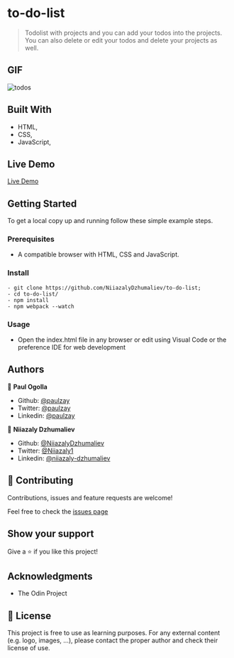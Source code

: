 # to-do-list
> Todolist with projects and you can add your todos into the projects. You can also delete or edit your todos and delete your projects as well.

## GIF
![todos](https://user-images.githubusercontent.com/29974825/96367154-a9492400-1154-11eb-803e-17934c3f0869.gif)

## Built With

- HTML,
- CSS,
- JavaScript,


## Live Demo

[Live Demo](https://raw.githack.com/NiiazalyDzhumaliev/to-do-list/feature-branch/dist/index.html)
## Getting Started

To get a local copy up and running follow these simple example steps.

### Prerequisites

- A compatible browser with HTML, CSS and JavaScript. 

### Install

```
- git clone https://github.com/NiiazalyDzhumaliev/to-do-list;
- cd to-do-list/
- npm install
- npm webpack --watch
```
### Usage

- Open the index.html file in any browser or edit using Visual Code or the preference IDE for web development


## Authors

👤 **Paul Ogolla**

- Github: [@paulzay](https://github.com/paulzay)
- Twitter: [@paulzay](https://twitter.com/_paulzay_)
- Linkedin: [@paulzay](https://linkedin.com/in/paulogolla)

👤 **Niiazaly Dzhumaliev**

- Github: [@NiiazalyDzhumaliev](https://github.com/NiiazalyDzhumaliev)
- Twitter: [@Niiazaly1](https://twitter.com/Niiazaly1)
- Linkedin: [@niiazaly-dzhumaliev](https://www.linkedin.com/in/niiazaly-dzhumaliev/)

## 🤝 Contributing

Contributions, issues and feature requests are welcome!

Feel free to check the [issues page](https://github.com/NiiazalyDzhumaliev/library-js/issues)

## Show your support

Give a ⭐️ if you like this project!

## Acknowledgments

- The Odin Project

## 📝 License

This project is free to use as learning purposes. For any external content (e.g. logo, images, ...), please contact the proper author and check their license of use.
